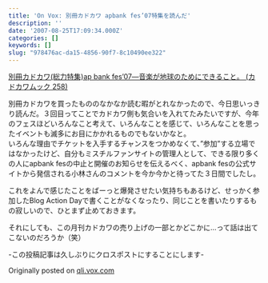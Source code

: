 ```yaml
---
title: 'On Vox: 別冊カドカワ apbank fes’07特集を読んだ'
description: ''
date: '2007-08-25T17:09:34.000Z'
categories: []
keywords: []
slug: "978476ac-da15-4856-90f7-8c10490ee322"
---
```

[別冊カドカワ(総力特集)ap bank fes’07―音楽が地球のためにできること。 (カドカワムック 258)](http://qli.vox.com/library/book/6a00c225200a1d549d00e398a107af0002.html "別冊カドカワ(総力特集)ap bank fes’07―音楽が地球のためにできること。 (カドカワムック 258)")

別冊カドカワを買ったもののなかなか読む暇がとれなかったので、今日思いっきり読んだ。３回目ってことでカドカワ側も気合いを入れてたみたいですが、今年のフェスほどいろんなこと考えて、いろんなことを感じて、いろんなことを思ったイベントも滅多にお目にかかれるものでもないかなと。  
いろんな理由でチケットを入手するチャンスをつかめなくて、”参加”する立場ではなかったけど、自分もミスチルファンサイトの管理人として、できる限り多くの人にapbank fesの中止と開催のお知らせを伝えるべく、apbank fesの公式サイトから発信される小林さんのコメントを今か今かと待ってた３日間でしたし。  
  
これをよんで感じたことをばーっと爆発させたい気持ちもあるけど、せっかく参加したBlog Action Dayで書くことがなくなったり、同じことを書いたりするもの寂しいので、ひとまず止めておきます。  
  
それにしても、この月刊カドカワの売り上げの一部とかどこかに…って話は出てこないのだろうか（笑）  
  
\-この投稿記事は久しぶりにクロスポストにすることにします-

Originally posted on [qli.vox.com](http://qli.vox.com/library/post/%E5%88%A5%E5%86%8A%E3%82%AB%E3%83%89%E3%82%AB%E3%83%AF-apbank-fes07%E7%89%B9%E9%9B%86%E3%82%92%E8%AA%AD%E3%82%93%E3%81%A0.html)